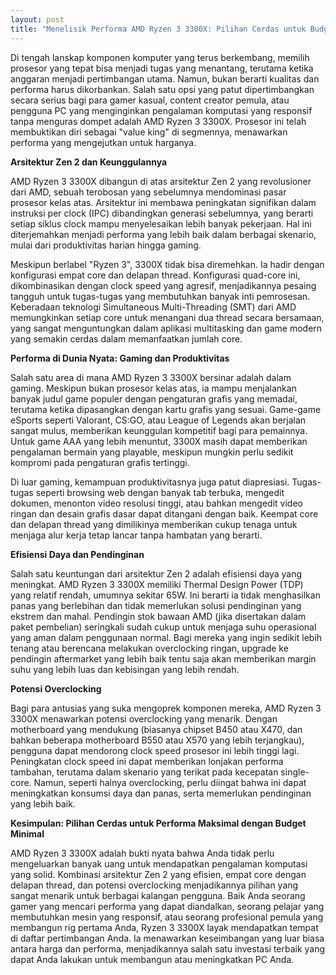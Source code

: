 ```yaml
---
layout: post
title: "Menelisik Performa AMD Ryzen 3 3300X: Pilihan Cerdas untuk Budget Terbatas"
---
```


Di tengah lanskap komponen komputer yang terus berkembang, memilih prosesor yang tepat bisa menjadi tugas yang menantang, terutama ketika anggaran menjadi pertimbangan utama. Namun, bukan berarti kualitas dan performa harus dikorbankan. Salah satu opsi yang patut dipertimbangkan secara serius bagi para gamer kasual, content creator pemula, atau pengguna PC yang menginginkan pengalaman komputasi yang responsif tanpa menguras dompet adalah AMD Ryzen 3 3300X. Prosesor ini telah membuktikan diri sebagai "value king" di segmennya, menawarkan performa yang mengejutkan untuk harganya.

**Arsitektur Zen 2 dan Keunggulannya**

AMD Ryzen 3 3300X dibangun di atas arsitektur Zen 2 yang revolusioner dari AMD, sebuah terobosan yang sebelumnya mendominasi pasar prosesor kelas atas. Arsitektur ini membawa peningkatan signifikan dalam instruksi per clock (IPC) dibandingkan generasi sebelumnya, yang berarti setiap siklus clock mampu menyelesaikan lebih banyak pekerjaan. Hal ini diterjemahkan menjadi performa yang lebih baik dalam berbagai skenario, mulai dari produktivitas harian hingga gaming.

Meskipun berlabel "Ryzen 3", 3300X tidak bisa diremehkan. Ia hadir dengan konfigurasi empat core dan delapan thread. Konfigurasi quad-core ini, dikombinasikan dengan clock speed yang agresif, menjadikannya pesaing tangguh untuk tugas-tugas yang membutuhkan banyak inti pemrosesan. Keberadaan teknologi Simultaneous Multi-Threading (SMT) dari AMD memungkinkan setiap core untuk menangani dua thread secara bersamaan, yang sangat menguntungkan dalam aplikasi multitasking dan game modern yang semakin cerdas dalam memanfaatkan jumlah core.

**Performa di Dunia Nyata: Gaming dan Produktivitas**

Salah satu area di mana AMD Ryzen 3 3300X bersinar adalah dalam gaming. Meskipun bukan prosesor kelas atas, ia mampu menjalankan banyak judul game populer dengan pengaturan grafis yang memadai, terutama ketika dipasangkan dengan kartu grafis yang sesuai. Game-game eSports seperti Valorant, CS:GO, atau League of Legends akan berjalan sangat mulus, memberikan keunggulan kompetitif bagi para pemainnya. Untuk game AAA yang lebih menuntut, 3300X masih dapat memberikan pengalaman bermain yang playable, meskipun mungkin perlu sedikit kompromi pada pengaturan grafis tertinggi.

Di luar gaming, kemampuan produktivitasnya juga patut diapresiasi. Tugas-tugas seperti browsing web dengan banyak tab terbuka, mengedit dokumen, menonton video resolusi tinggi, atau bahkan mengedit video ringan dan desain grafis dasar dapat ditangani dengan baik. Keempat core dan delapan thread yang dimilikinya memberikan cukup tenaga untuk menjaga alur kerja tetap lancar tanpa hambatan yang berarti.

**Efisiensi Daya dan Pendinginan**

Salah satu keuntungan dari arsitektur Zen 2 adalah efisiensi daya yang meningkat. AMD Ryzen 3 3300X memiliki Thermal Design Power (TDP) yang relatif rendah, umumnya sekitar 65W. Ini berarti ia tidak menghasilkan panas yang berlebihan dan tidak memerlukan solusi pendinginan yang ekstrem dan mahal. Pendingin stok bawaan AMD (jika disertakan dalam paket pembelian) seringkali sudah cukup untuk menjaga suhu operasional yang aman dalam penggunaan normal. Bagi mereka yang ingin sedikit lebih tenang atau berencana melakukan overclocking ringan, upgrade ke pendingin aftermarket yang lebih baik tentu saja akan memberikan margin suhu yang lebih luas dan kebisingan yang lebih rendah.

**Potensi Overclocking**

Bagi para antusias yang suka mengoprek komponen mereka, AMD Ryzen 3 3300X menawarkan potensi overclocking yang menarik. Dengan motherboard yang mendukung (biasanya chipset B450 atau X470, dan bahkan beberapa motherboard B550 atau X570 yang lebih terjangkau), pengguna dapat mendorong clock speed prosesor ini lebih tinggi lagi. Peningkatan clock speed ini dapat memberikan lonjakan performa tambahan, terutama dalam skenario yang terikat pada kecepatan single-core. Namun, seperti halnya overclocking, perlu diingat bahwa ini dapat meningkatkan konsumsi daya dan panas, serta memerlukan pendinginan yang lebih baik.

**Kesimpulan: Pilihan Cerdas untuk Performa Maksimal dengan Budget Minimal**

AMD Ryzen 3 3300X adalah bukti nyata bahwa Anda tidak perlu mengeluarkan banyak uang untuk mendapatkan pengalaman komputasi yang solid. Kombinasi arsitektur Zen 2 yang efisien, empat core dengan delapan thread, dan potensi overclocking menjadikannya pilihan yang sangat menarik untuk berbagai kalangan pengguna. Baik Anda seorang gamer yang mencari performa yang dapat diandalkan, seorang pelajar yang membutuhkan mesin yang responsif, atau seorang profesional pemula yang membangun rig pertama Anda, Ryzen 3 3300X layak mendapatkan tempat di daftar pertimbangan Anda. Ia menawarkan keseimbangan yang luar biasa antara harga dan performa, menjadikannya salah satu investasi terbaik yang dapat Anda lakukan untuk membangun atau meningkatkan PC Anda.
